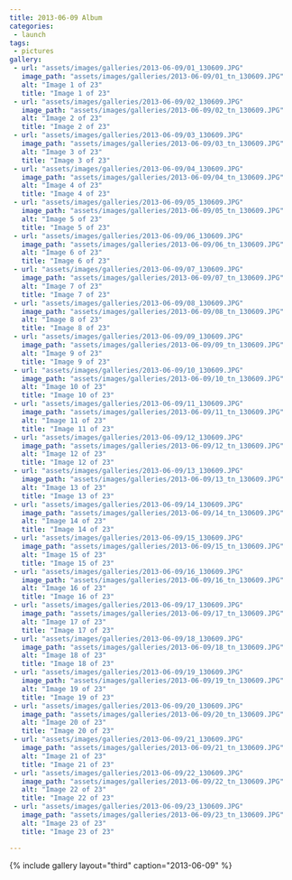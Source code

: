```yaml
---
title: 2013-06-09 Album
categories:
 - launch
tags:
 - pictures
gallery:
 - url: "assets/images/galleries/2013-06-09/01_130609.JPG"
   image_path: "assets/images/galleries/2013-06-09/01_tn_130609.JPG"
   alt: "Image 1 of 23"
   title: "Image 1 of 23"
 - url: "assets/images/galleries/2013-06-09/02_130609.JPG"
   image_path: "assets/images/galleries/2013-06-09/02_tn_130609.JPG"
   alt: "Image 2 of 23"
   title: "Image 2 of 23"
 - url: "assets/images/galleries/2013-06-09/03_130609.JPG"
   image_path: "assets/images/galleries/2013-06-09/03_tn_130609.JPG"
   alt: "Image 3 of 23"
   title: "Image 3 of 23"
 - url: "assets/images/galleries/2013-06-09/04_130609.JPG"
   image_path: "assets/images/galleries/2013-06-09/04_tn_130609.JPG"
   alt: "Image 4 of 23"
   title: "Image 4 of 23"
 - url: "assets/images/galleries/2013-06-09/05_130609.JPG"
   image_path: "assets/images/galleries/2013-06-09/05_tn_130609.JPG"
   alt: "Image 5 of 23"
   title: "Image 5 of 23"
 - url: "assets/images/galleries/2013-06-09/06_130609.JPG"
   image_path: "assets/images/galleries/2013-06-09/06_tn_130609.JPG"
   alt: "Image 6 of 23"
   title: "Image 6 of 23"
 - url: "assets/images/galleries/2013-06-09/07_130609.JPG"
   image_path: "assets/images/galleries/2013-06-09/07_tn_130609.JPG"
   alt: "Image 7 of 23"
   title: "Image 7 of 23"
 - url: "assets/images/galleries/2013-06-09/08_130609.JPG"
   image_path: "assets/images/galleries/2013-06-09/08_tn_130609.JPG"
   alt: "Image 8 of 23"
   title: "Image 8 of 23"
 - url: "assets/images/galleries/2013-06-09/09_130609.JPG"
   image_path: "assets/images/galleries/2013-06-09/09_tn_130609.JPG"
   alt: "Image 9 of 23"
   title: "Image 9 of 23"
 - url: "assets/images/galleries/2013-06-09/10_130609.JPG"
   image_path: "assets/images/galleries/2013-06-09/10_tn_130609.JPG"
   alt: "Image 10 of 23"
   title: "Image 10 of 23"
 - url: "assets/images/galleries/2013-06-09/11_130609.JPG"
   image_path: "assets/images/galleries/2013-06-09/11_tn_130609.JPG"
   alt: "Image 11 of 23"
   title: "Image 11 of 23"
 - url: "assets/images/galleries/2013-06-09/12_130609.JPG"
   image_path: "assets/images/galleries/2013-06-09/12_tn_130609.JPG"
   alt: "Image 12 of 23"
   title: "Image 12 of 23"
 - url: "assets/images/galleries/2013-06-09/13_130609.JPG"
   image_path: "assets/images/galleries/2013-06-09/13_tn_130609.JPG"
   alt: "Image 13 of 23"
   title: "Image 13 of 23"
 - url: "assets/images/galleries/2013-06-09/14_130609.JPG"
   image_path: "assets/images/galleries/2013-06-09/14_tn_130609.JPG"
   alt: "Image 14 of 23"
   title: "Image 14 of 23"
 - url: "assets/images/galleries/2013-06-09/15_130609.JPG"
   image_path: "assets/images/galleries/2013-06-09/15_tn_130609.JPG"
   alt: "Image 15 of 23"
   title: "Image 15 of 23"
 - url: "assets/images/galleries/2013-06-09/16_130609.JPG"
   image_path: "assets/images/galleries/2013-06-09/16_tn_130609.JPG"
   alt: "Image 16 of 23"
   title: "Image 16 of 23"
 - url: "assets/images/galleries/2013-06-09/17_130609.JPG"
   image_path: "assets/images/galleries/2013-06-09/17_tn_130609.JPG"
   alt: "Image 17 of 23"
   title: "Image 17 of 23"
 - url: "assets/images/galleries/2013-06-09/18_130609.JPG"
   image_path: "assets/images/galleries/2013-06-09/18_tn_130609.JPG"
   alt: "Image 18 of 23"
   title: "Image 18 of 23"
 - url: "assets/images/galleries/2013-06-09/19_130609.JPG"
   image_path: "assets/images/galleries/2013-06-09/19_tn_130609.JPG"
   alt: "Image 19 of 23"
   title: "Image 19 of 23"
 - url: "assets/images/galleries/2013-06-09/20_130609.JPG"
   image_path: "assets/images/galleries/2013-06-09/20_tn_130609.JPG"
   alt: "Image 20 of 23"
   title: "Image 20 of 23"
 - url: "assets/images/galleries/2013-06-09/21_130609.JPG"
   image_path: "assets/images/galleries/2013-06-09/21_tn_130609.JPG"
   alt: "Image 21 of 23"
   title: "Image 21 of 23"
 - url: "assets/images/galleries/2013-06-09/22_130609.JPG"
   image_path: "assets/images/galleries/2013-06-09/22_tn_130609.JPG"
   alt: "Image 22 of 23"
   title: "Image 22 of 23"
 - url: "assets/images/galleries/2013-06-09/23_130609.JPG"
   image_path: "assets/images/galleries/2013-06-09/23_tn_130609.JPG"
   alt: "Image 23 of 23"
   title: "Image 23 of 23"

---
```


{% include gallery layout="third" caption="2013-06-09" %}
